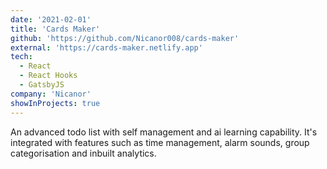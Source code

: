 ```yaml
---
date: '2021-02-01'
title: 'Cards Maker'
github: 'https://github.com/Nicanor008/cards-maker'
external: 'https://cards-maker.netlify.app'
tech:
  - React
  - React Hooks
  - GatsbyJS
company: 'Nicanor'
showInProjects: true
---
```


An advanced todo list with self management and ai learning capability. It's integrated with features such as time management, alarm sounds, group categorisation and inbuilt analytics.
